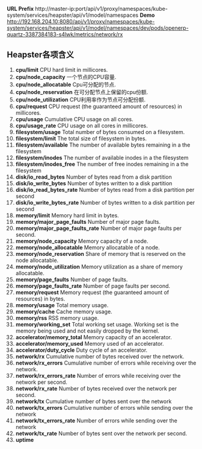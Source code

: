 **URL Prefix** http://master-ip:port/api/v1/proxy/namespaces/kube-system/services/heapster/api/v1/model/namespaces
**Demo** http://192.168.204.10:8080/api/v1/proxy/namespaces/kube-system/services/heapster/api/v1/model/namespaces/dev/pods/openerp-quartz-3387384183-s4lwk/metrics/network/rx

## Heapster各项含义
1. **cpu/limit**	CPU hard limit in millicores.
1. **cpu/node_capacity**	一个节点的CPU容量.
1. **cpu/node_allocatable**	Cpu可分配的节点.
1. **cpu/node_reservation**	在可分配节点上保留的cpu份额.
1. **cpu/node_utilization**	CPU利用率作为节点可分配份额.
1. **cpu/request**	CPU request (the guaranteed amount of resources) in millicores.
1. **cpu/usage**	Cumulative CPU usage on all cores.
1. **cpu/usage_rate**	CPU usage on all cores in millicores.
1. **filesystem/usage**	Total number of bytes consumed on a filesystem.
1. **filesystem/limit**	The total size of filesystem in bytes.
1. **filesystem/available**	The number of available bytes remaining in a the filesystem
1. **filesystem/inodes**	The number of available inodes in a the filesystem
1. **filesystem/inodes_free**	The number of free inodes remaining in a the filesystem
1. **disk/io_read_bytes**	Number of bytes read from a disk partition
1. **disk/io_write_bytes**	Number of bytes written to a disk partition
1. **disk/io_read_bytes_rate**	Number of bytes read from a disk partition per second
1. **disk/io_write_bytes_rate**	Number of bytes written to a disk partition per second
1. **memory/limit**	Memory hard limit in bytes.
1. **memory/major_page_faults**	Number of major page faults.
1. **memory/major_page_faults_rate**	Number of major page faults per second.
1. **memory/node_capacity**	Memory capacity of a node.
1. **memory/node_allocatable**	Memory allocatable of a node.
1. **memory/node_reservation**	Share of memory that is reserved on the node allocatable.
1. **memory/node_utilization**	Memory utilization as a share of memory allocatable.
1. **memory/page_faults**	Number of page faults.
1. **memory/page_faults_rate**	Number of page faults per second.
1. **memory/request**	Memory request (the guaranteed amount of resources) in bytes.
1. **memory/usage**	Total memory usage.
1. **memory/cache**	Cache memory usage.
1. **memory/rss**	RSS memory usage.
1. **memory/working_set**	Total working set usage. Working set is the memory being used and not easily dropped by the kernel.
1. **accelerator/memory_total**	Memory capacity of an accelerator.
1. **accelerator/memory_used**	Memory used of an accelerator.
1. **accelerator/duty_cycle**	Duty cycle of an accelerator.
1. **network/rx**	Cumulative number of bytes received over the network.
1. **network/rx_errors**	Cumulative number of errors while receiving over the network.
1. **network/rx_errors_rate**	Number of errors while receiving over the network per second.
1. **network/rx_rate**	Number of bytes received over the network per second.
1. **network/tx**	Cumulative number of bytes sent over the network
1. **network/tx_errors**	Cumulative number of errors while sending over the network
1. **network/tx_errors_rate**	Number of errors while sending over the network
1. **network/tx_rate**	Number of bytes sent over the network per second.
1. **uptime**
